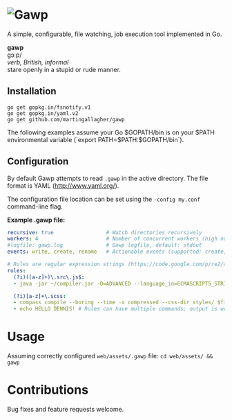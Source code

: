 # ![Gawp](http://praegress.us/gawp.png)
A simple, configurable, file watching, job execution tool implemented in Go.

**gawp**<br>ɡɔːp/<br>*verb, British, informal*<br>stare openly in a stupid or rude manner.

## Installation
    go get gopkg.in/fsnotify.v1
    go get gopkg.in/yaml.v2
    go get github.com/martingallagher/gawp

The following examples assume your Go $GOPATH/bin is on your $PATH environmental variable (`export PATH=$PATH:$GOPATH/bin`).

## Configuration
By default Gawp attempts to read `.gawp` in the active directory. The file format is YAML (http://www.yaml.org/).

The configuration file location can be set using the `-config my.conf` command-line flag.

**Example .gawp file:**

```yaml
recursive: true                 # Watch directories recursively
workers: 4                      # Number of concurrent workers (high numbers can thrash IO)
#logfile: gawp.log              # Gawp logfile, default: stdout
events: write, create, rename	# Actionable events (supported: create, write, rename, remove, chmod)

# Rules are regular expression strings (https://code.google.com/p/re2/wiki/Syntax)
rules:
  (?i)([a-z]+)\.src\.js$:
  - java -jar ~/compiler.jar -O=ADVANCED --language_in=ECMASCRIPT5_STRICT --formatting=SINGLE_QUOTES --define='DEBUG=false' --js_output_file=scripts/$1.js $file

  (?i)[a-z]+\.scss:
  - compass compile --boring --time -s compressed --css-dir styles/ $file
  - echo HELLO DENNIS! # Rules can have multiple commands; output is written as-is to the Gawp log
```

# Usage
Assuming correctly configured `web/assets/.gawp` file: `cd web/assets/ && gawp`

# Contributions
Bug fixes and feature requests welcome.